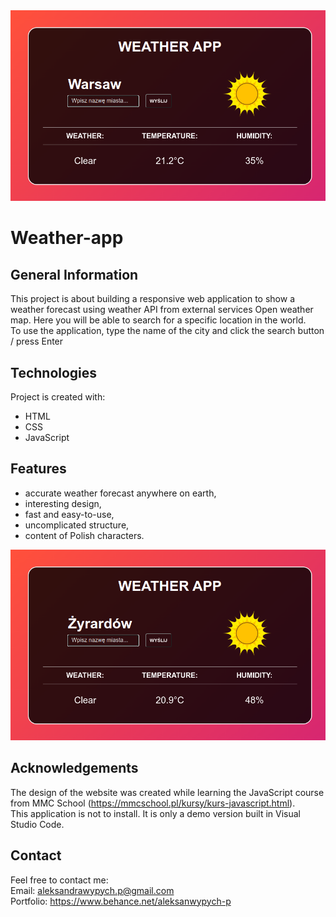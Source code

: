<img src="screenshots/Warsaw.png">

# Weather-app

## General Information
This project is about building a responsive web application to show a weather forecast using weather API from external services Open weather map. Here you will be able to search for a specific location in the world.
<br> To use the application, type the name of the city and click the search button / press Enter

## Technologies
Project is created with:
* HTML
* CSS
* JavaScript

## Features
- accurate weather forecast anywhere on earth,
- interesting design,
- fast and easy-to-use,
- uncomplicated structure,
- content of Polish characters.
<img src="screenshots/Żyrardów.png">

## Acknowledgements
The design of the website was created while learning the JavaScript course from MMC School (https://mmcschool.pl/kursy/kurs-javascript.html). <br>
This application is not to install. It is only a demo version built in Visual Studio Code.

## Contact
Feel free to contact me:
<br> 
Email: aleksandrawypych.p@gmail.com <br>
Portfolio: https://www.behance.net/aleksanwypych-p
